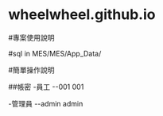 # wheelwheel.github.io

#專案使用說明

#sql in MES/MES/App_Data/

#簡單操作說明

##帳密
-員工
--001 001

-管理員
--admin admin

